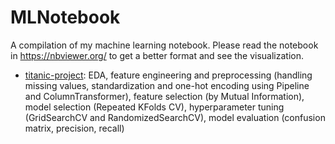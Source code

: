 # MLNotebook
A compilation of my machine learning notebook. Please read the notebook in https://nbviewer.org/ to get a better format and see the visualization.

* [titanic-project](https://nbviewer.org/github/tmtsmrsl/MLNotebook/blob/main/titanic-project.ipynb): EDA, feature engineering and preprocessing (handling missing values, standardization and one-hot encoding using Pipeline and ColumnTransformer), feature selection (by Mutual Information), model selection (Repeated KFolds CV), hyperparameter tuning (GridSearchCV and RandomizedSearchCV), model evaluation (confusion matrix, precision, recall)
